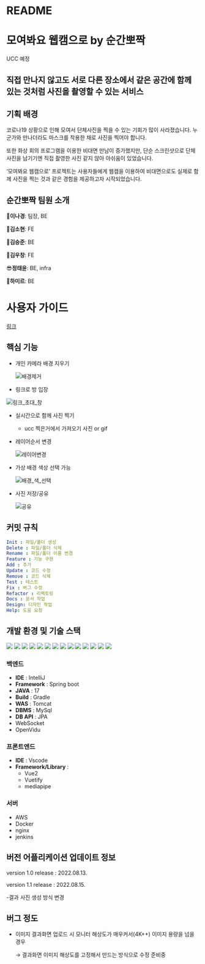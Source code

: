 # README

# 모여봐요 웹캠으로 by 순간뽀짝

UCC 예정

## 직접 만나지 않고도 서로 다른 장소에서 같은 공간에 함께 있는 것처럼 사진을 촬영할 수 있는 서비스

## **기획 배경**

코로나19 상황으로 인해 모여서 단체사진을 찍을 수 있는 기회가 많이 사라졌습니다. 누군가와 만나더라도 마스크를 착용한 채로 사진을 찍어야 합니다.

또한 화상 회의 프로그램을 이용한 비대면 만남이 증가했지만, 단순 스크린샷으로 단체사진을 남기기엔 직접 촬영한 사진 같지 않아 아쉬움이 있었습니다. 

‘모여봐요 웹캠으로’ 프로젝트는 사용자들에게 웹캠을 이용하여 비대면으로도 실제로 함께 사진을 찍는 것과 같은 경험을 제공하고자 시작되었습니다.

## **순간뽀짝 팀원 소개**

🐣**이나경**: 팀장, BE

🐬**김소현**: FE

👶**김승준**: BE

🎅**김우창**: FE

😎**정태윤**: BE, infra

🐲**하미르**: BE

# 사용자 가이드

[링크](https://www.figma.com/file/uPyliDMpivAGupTmqQcgSO/Moweb-%EC%82%AC%EC%9A%A9%EC%9E%90-%EA%B0%80%EC%9D%B4%EB%93%9C?node-id=972%3A329)

## **핵심 기능**

- 개인 카메라 배경 지우기
    
    ![배경제거](/uploads/4d309dad0ca7a651999aca3b89babd77/배경제거.png)
    
- 링크로 방 입장

![링크_초대_창](/uploads/4fc6ab9fe11fb58e89296a6c411121df/링크_초대_창.png)

- 실시간으로 함께 사진 찍기
    - ucc 찍은거에서 가져오기 사진 or gif
- 레이어순서 변경
    
    ![레이어변경](/uploads/39d6c57bc634d12c94fd278570075c2b/레이어변경.png)
    
- 가상 배경 색상 선택 가능
    
    ![배경_색_선택](/uploads/be64c4c376cae45bcba5f3b9661df468/배경_색_선택.png)
    
- 사진 저장/공유
    
    ![공유](/uploads/522be82a09d9bde7d6c1938225084de1/공유.png)
    

## 커밋 규칙

```yaml
Init : 파일/폴더 생성
Delete : 파일/폴더 삭제
Rename : 파일/폴더 이름 변경
Feature : 기능 구현
Add : 추가
Update : 코드 수정
Remove : 코드 삭제
Test : 테스트
Fix : 버그 수정
Refactor : 리팩토링
Docs : 문서 작업
Design: 디자인 작업
Help: 도움 요청
```

## 개발 환경 및 기술 스택

<img src="https://img.shields.io/badge/springboot-6DB33F?style=for-the-badge&logo=springboot&logoColor=white">

<img src="https://img.shields.io/badge/java-007396?style=for-the-badge&logo=java&logoColor=white">

<img src="https://img.shields.io/badge/gradle-02303A?style=for-the-badge&logo=gradle&logoColor=white">

<img src="https://img.shields.io/badge/vue.js-4FC08D?style=for-the-badge&logo=vue.js&logoColor=white">

<img src="https://img.shields.io/badge/vuetify-1867C0?tyle=for-the-badge&logo=Vuetify&logoColor=white">

<img src="https://img.shields.io/badge/javascript-F7DF1E?style=for-the-badge&logo=javascript&logoColor=black">

<img src="https://img.shields.io/badge/css-1572B6?style=for-the-badge&logo=css3&logoColor=white">

<img src="https://img.shields.io/badge/node.js-339933?style=for-the-badge&logo=Node.js&logoColor=white">

<img src="https://img.shields.io/badge/amazonaws-232F3E?style=for-the-badge&logo=amazonaws&logoColor=white">

<img src="https://img.shields.io/badge/apache tomcat-F8DC75?style=for-the-badge&logo=apachetomcat&logoColor=white">

<img src="https://img.shields.io/badge/mysql-4479A1?style=for-the-badge&logo=mysql&logoColor=white">

<img src="https://img.shields.io/badge/NGINX-009639?style=for-the-badge&logo=NGINX&logoColor=white">

<img src="https://img.shields.io/badge/Docker-2496ED?style=for-the-badge&logo=Docker&logoColor=white">

<img src="https://img.shields.io/badge/Jenkins-D24939?style=for-the-badge&logo=Jenkins&logoColor=white">

### 백엔드

- **IDE** : IntelliJ
- **Framework** : Spring boot
- **JAVA** : 17
- **Build** : Gradle
- **WAS** : Tomcat
- **DBMS** : MySql
- **DB API** : JPA
- WebSocket
- OpenVidu

### 프론트엔드

- **IDE** : Vscode
- **Framework/Library** :
    - Vue2
    - Vuetify
    - mediapipe

### 서버

- AWS
- Docker
- nginx
- jenkins

## 버전 어플리케이션 업데이트 정보

version 1.0 release : 2022.08.13.

version 1.1 release : 2022.08.15.

-결과 사진 생성 방식 변경

## 버그 정도

- 이미지 결과화면 업로드 시 모니터 해상도가 매우커서(4K++) 이미지 용량을 넘을 경우
    
    → 결과화면 이미지 해상도를 고정해서 만드는 방식으로 수정 준비중
